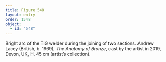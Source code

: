 ```yaml
---
title: Figure 548
layout: entry
order: 1548
object:
  - id: "548"
---
```


Bright arc of the TIG welder during the joining of two sections. Andrew Lacey (British, b. 1969), *The Anatomy of Bronze*, cast by the artist in 2019, Devon, UK, H. 45 cm (artist’s collection).
